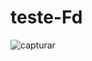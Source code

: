 # teste-Fd
![capturar](https://user-images.githubusercontent.com/38361127/46673420-2037a380-cbb0-11e8-9d26-f067feab8d5a.PNG)
